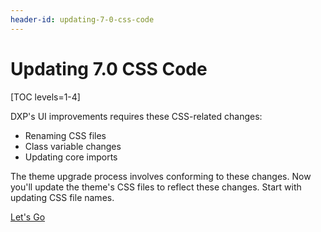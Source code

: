 ```yaml
---
header-id: updating-7-0-css-code
---
```


# Updating 7.0 CSS Code

[TOC levels=1-4]

DXP's UI improvements requires these CSS-related changes:

- Renaming CSS files
- Class variable changes
- Updating core imports

The theme upgrade process involves conforming to these changes. Now you'll 
update the theme's CSS files to reflect these changes. Start with updating CSS 
file names. 

<a class="go-link btn btn-primary" href="/docs/7-2/tutorials/-/knowledge_base/t/updating-7-0-css-file-names-for-clay">Let's Go<span class="icon-circle-arrow-right"></span></a>
